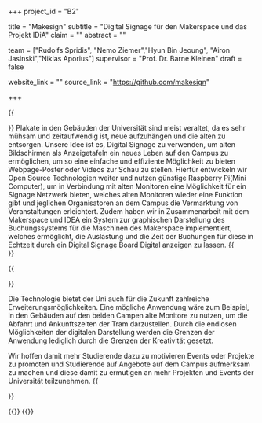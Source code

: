 +++
project_id = "B2"

title = "Makesign"
subtitle = "Digital Signage für den Makerspace und das Projekt IDiA"
claim = ""
abstract = ""

team = ["Rudolfs Spridis", "Nemo Ziemer","Hyun Bin Jeoung", "Airon Jasinski","Niklas Aporius"]
supervisor = "Prof. Dr. Barne Kleinen"
draft = false

website_link = ""
source_link = "https://github.com/makesign"

+++

{{<section title="Our Goal">}}
Plakate in den Gebäuden der Universität sind meist veraltet, da es sehr mühsam und zeitaufwendig ist, neue aufzuhängen und die alten zu entsorgen. Unsere Idee ist es, Digital Signage zu verwenden, um alten Bildschirmen als Anzeigetafeln ein neues Leben auf den Campus zu ermöglichen, um so eine einfache und effiziente Möglichkeit zu bieten Webpage-Poster oder Videos zur Schau zu stellen.
Hierfür entwickeln wir Open Source Technologien weiter und nutzen günstige Raspberry Pi(Mini Computer), um in Verbindung mit alten Monitoren eine Möglichkeit für ein Signage Netzwerk bieten, welches alten Monitoren wieder eine Funktion gibt und jeglichen Organisatoren an dem Campus die Vermarktung von Veranstaltungen erleichtert. 
Zudem haben wir in Zusammenarbeit mit dem Makerspace und IDEA ein System zur graphischen Darstellung des Buchungssystems für die Maschinen des Makerspace implementiert, welches ermöglicht, die Auslastung und die Zeit der Buchungen für diese in Echtzeit durch ein Digital Signage Board Digital anzeigen zu lassen. 
{{</section>}}

 
{{<section title="Future">}}

Die Technologie bietet der Uni auch für die Zukunft zahlreiche Erweiterungsmöglichkeiten. Eine mögliche Anwendung wäre zum Beispiel, in den Gebäuden auf den beiden Campen alte Monitore zu nutzen, um die Abfahrt und Ankunftszeiten der Tram darzustellen. Durch die endlosen Möglichkeiten der digitalen Darstellung werden die Grenzen der Anwendung lediglich durch die Grenzen der Kreativität gesetzt.

Wir hoffen damit mehr Studierende dazu zu motivieren Events oder Projekte zu promoten und Studierende auf Angebote auf dem Campus aufmerksam zu machen und diese damit zu ermutigen an mehr Projekten und Events der Universität teilzunehmen.
{{</section>}}

{{<gallery>}}
{{</gallery>}}